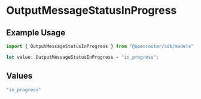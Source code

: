# OutputMessageStatusInProgress

## Example Usage

```typescript
import { OutputMessageStatusInProgress } from "@openrouter/sdk/models";

let value: OutputMessageStatusInProgress = "in_progress";
```

## Values

```typescript
"in_progress"
```